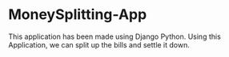 # MoneySplitting-App
This application has been made using Django Python. Using this Application, we can split up the bills and settle it down.
